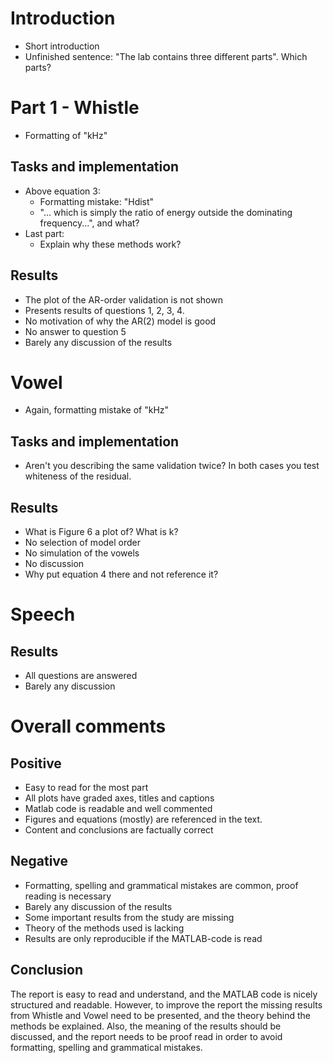 # Introduction

- Short introduction
- Unfinished sentence: "The lab contains three different parts". Which parts?

# Part 1 - Whistle

- Formatting of "kHz"

## Tasks and implementation

- Above equation 3:
    - Formatting mistake: "Hdist"
    - "... which is simply the ratio of energy outside the dominating frequency...", and what?
- Last part:
    - Explain why these methods work?

## Results

- The plot of the AR-order validation is not shown
- Presents results of questions 1, 2, 3, 4.
- No motivation of why the AR(2) model is good
- No answer to question 5
- Barely any discussion of the results

# Vowel

- Again, formatting mistake of "kHz"

## Tasks and implementation

- Aren't you describing the same validation twice? 
In both cases you test whiteness of the residual.

## Results

- What is Figure 6 a plot of? What is k?
- No selection of model order
- No simulation of the vowels
- No discussion
- Why put equation 4 there and not reference it?

# Speech

## Results

- All questions are answered
- Barely any discussion

# Overall comments

## Positive

- Easy to read for the most part
- All plots have graded axes, titles and captions
- Matlab code is readable and well commented
- Figures and equations (mostly) are referenced in the text.
- Content and conclusions are factually correct

## Negative

- Formatting, spelling and grammatical mistakes are common, proof reading is necessary
- Barely any discussion of the results
- Some important results from the study are missing
- Theory of the methods used is lacking
- Results are only reproducible if the MATLAB-code is read

## Conclusion

The report is easy to read and understand, and the MATLAB code is nicely structured and
readable. However, to improve the report the missing results from Whistle and Vowel
need to be presented, and the theory behind the methods be explained. Also, the meaning
of the results should be discussed, and the report needs to be proof read in order
to avoid formatting, spelling and grammatical mistakes.

